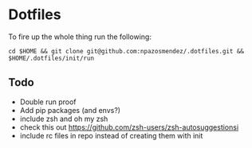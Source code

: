# Dotfiles

To fire up the whole thing run the following:

`cd $HOME && git clone git@github.com:npazosmendez/.dotfiles.git && $HOME/.dotfiles/init/run`

## Todo
 * Double run proof
 * Add pip packages (and envs?)
 * include zsh and oh my zsh
 * check this out https://github.com/zsh-users/zsh-autosuggestionsi
 * include rc files in repo instead of creating them with init
